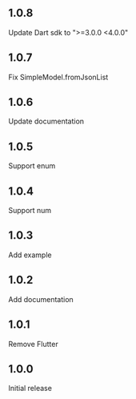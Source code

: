 ## 1.0.8

Update Dart sdk to ">=3.0.0 <4.0.0"

## 1.0.7

Fix SimpleModel.fromJsonList

## 1.0.6

Update documentation

## 1.0.5

Support enum

## 1.0.4

Support num

## 1.0.3

Add example

## 1.0.2

Add documentation

## 1.0.1

Remove Flutter

## 1.0.0

Initial release
